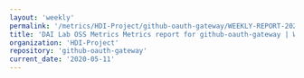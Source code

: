 ```yaml
---
layout: 'weekly'
permalink: '/metrics/HDI-Project/github-oauth-gateway/WEEKLY-REPORT-2020-05-11'
title: 'DAI Lab OSS Metrics Metrics report for github-oauth-gateway | WEEKLY-REPORT-2020-05-11'
organization: 'HDI-Project'
repository: 'github-oauth-gateway'
current_date: '2020-05-11'
---
```


